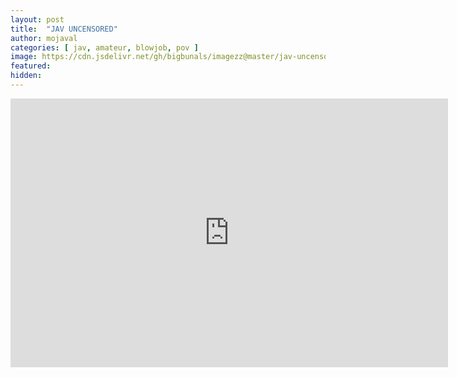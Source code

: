 ```yaml
---
layout: post
title:  "JAV UNCENSORED"
author: mojaval
categories: [ jav, amateur, blowjob, pov ]
image: https://cdn.jsdelivr.net/gh/bigbunals/imagezz@master/jav-uncensored___6c79b699ed90fb3fd621870e69b20c20a74c93d4.mp4.jpg
featured: 
hidden: 
---
```


<iframe src="https://openload.co/embed/wlETvCAw9ks/jav-uncensored___6c79b699ed90fb3fd621870e69b20c20a74c93d4.mp4" scrolling="no" frameborder="0" width="700" height="430" allowfullscreen="true" webkitallowfullscreen="true" mozallowfullscreen="true"></iframe>